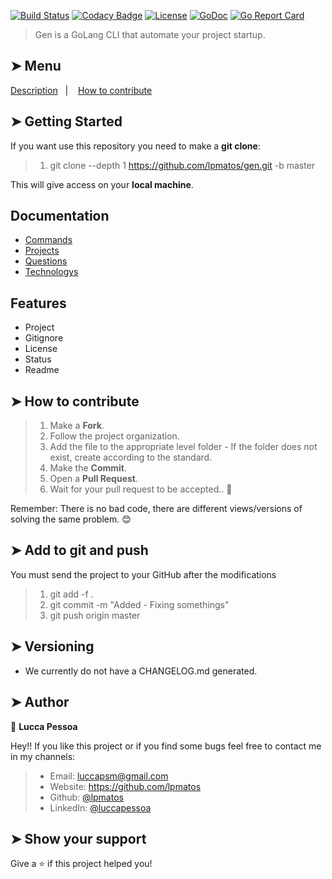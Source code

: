 [![Build Status](https://travis-ci.com/lpmatos/gen.svg?branch=master)](https://travis-ci.com/lpmatos/gen)
[![Codacy Badge](https://app.codacy.com/project/badge/Grade/33544dd8a7f7408a93220542445f429e)](https://www.codacy.com/manual/lpmatos/gen/dashboard?utm_source=github.com&amp;utm_medium=referral&amp;utm_content=lpmatos/gen&amp;utm_campaign=Badge_Grade)
[![License](https://img.shields.io/badge/License-Apache%202.0-blue.svg)](https://github.com/lpmatos/gen/blob/master/LICENSE)
[![GoDoc](https://img.shields.io/badge/pkg.go.dev-doc-blue)](http://pkg.go.dev/github.com/lpmatos/gen)
[![Go Report Card](https://goreportcard.com/badge/github.com/lpmatos/gen)](https://goreportcard.com/report/github.com/lpmatos/gen)

>
> Gen is a GoLang CLI that automate your project startup.
>

## ➤ Menu

<p align="left">
  <a href="#description">Description</a>&nbsp;&nbsp;&nbsp;|&nbsp;&nbsp;&nbsp;
  <a href="#how-to-contribute">How to contribute</a>
</p>

## ➤ Getting Started

If you want use this repository you need to make a **git clone**:

>
> 1. git clone --depth 1 https://github.com/lpmatos/gen.git -b master
>

This will give access on your **local machine**.

## Documentation

* [Commands](./docs/Commands.md)
* [Projects](./docs/Projects.md)
* [Questions](./docs/Questions.md)
* [Technologys](./docs/Technologys.md)

## Features

* Project
* Gitignore
* License
* Status
* Readme

## ➤ How to contribute

>
> 1. Make a **Fork**.
> 2. Follow the project organization.
> 3. Add the file to the appropriate level folder - If the folder does not exist, create according to the standard.
> 4. Make the **Commit**.
> 5. Open a **Pull Request**.
> 6. Wait for your pull request to be accepted.. 🚀
>

Remember: There is no bad code, there are different views/versions of solving the same problem. 😊

## ➤ Add to git and push

You must send the project to your GitHub after the modifications

>
> 1. git add -f .
> 2. git commit -m "Added - Fixing somethings"
> 3. git push origin master
>

## ➤ Versioning

- We currently do not have a CHANGELOG.md generated.

## ➤ Author

👤 **Lucca Pessoa**

Hey!! If you like this project or if you find some bugs feel free to contact me in my channels:

> * Email: luccapsm@gmail.com
> * Website: https://github.com/lpmatos
> * Github: [@lpmatos](https://github.com/lpmatos)
> * LinkedIn: [@luccapessoa](https://www.linkedin.com/in/luccapessoa/)

## ➤ Show your support

Give a ⭐️ if this project helped you!
